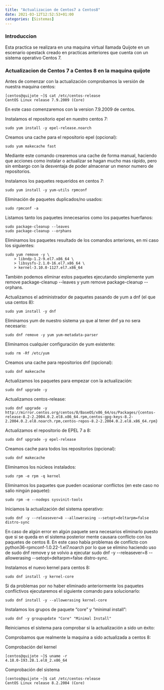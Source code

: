 ```yaml
---
title: "Actualizacion de Centos7 a Centos8"
date: 2021-03-12T12:52:53+01:00
categories: [Sistemas]
---
```


### **Introduccion** ###

Esta practica se realizara en una maquina virtual llamada Quijote en un escenario opestack creado en practicas anteriores que cuenta con un sistema operativo Centos 7.

### **Actualizacion de Centos 7 a Centos 8 en la maquina quijote** ###

Antes de comenzar con la actualización comprobamos la versión de nuestra maquina centos:

~~~
[centos@quijote ~]$ cat /etc/centos-release
CentOS Linux release 7.9.2009 (Core)
~~~

En este caso comenzaremos con la version 7.9.2009 de centos.

Instalamos el repositorio epel en nuestro centos 7:

~~~
sudo yum install -y epel-release.noarch
~~~

Creamos una cache para el repositorio epel (opcional):

~~~
sudo yum makecache fast
~~~

Mediante este comando crearemos una cache de forma manual, haciendo que acciones como instalar o actualizar se hagan mucho mas rápido, pero sin embargo con la desventaja de poder almacenar un menor numero de repositorios.

Instalamos los paquetes requeridos en centos 7:

~~~
sudo yum install -y yum-utils rpmconf
~~~

Eliminación de paquetes duplicados/no usados:

~~~
sudo rpmconf -a
~~~

Listamos tanto los paquetes innecesarios como los paquetes huerfanos:

~~~
sudo package-cleanup --leaves
sudo package-cleanup --orphans
~~~

Eliminamos los paquetes resultado de los comandos anteriores, en mi caso los siguientes:

~~~
sudo yum remove -y \ 
	> libndp-1.2-9.el7.x86_64 \ 
	> libsysfs-2.1.0-16.el7.x86_64 \ 
	> kernel-3.10.0-1127.el7.x86_64
~~~

También podemos eliminar estos paquetes ejecutando simplemente yum remove package-cleanup --leaves y yum remove package-cleanup --orphans.

Actualizamos el administrador de paquetes pasando de yum a dnf (el que usa centos 8):

~~~
sudo yum install -y dnf
~~~

Eliminamos yum de nuestro sistema ya que al tener dnf ya no sera necesario:

~~~
sudo dnf remove -y yum yum-metadata-parser
~~~

Eliminamos cualquier configuración de yum existente:

~~~
sudo rm -Rf /etc/yum
~~~

Creamos una cache para repositorios dnf (opcional):

~~~
sudo dnf makecache
~~~

Actualizamos los paquetes para empezar con la actualización:

~~~
sudo dnf upgrade -y
~~~

Actualizamos centos-release:

~~~
sudo dnf upgrade -y http://mirror.centos.org/centos/8/BaseOS/x86_64/os/Packages/{centos-release-8.2-2.2004.0.2.el8.x86_64.rpm,centos-gpg-keys-8.2-2.2004.0.2.el8.noarch.rpm,centos-repos-8.2-2.2004.0.2.el8.x86_64.rpm}
~~~

Actualizamos el repositorio de EPEL 7 a 8:

~~~
sudo dnf upgrade -y epel-release
~~~

Creamos cache para todos los repositorios (opcional):

~~~
sudo dnf makecache
~~~

Eliminamos los núcleos instalados:

~~~
sudo rpm -e rpm -q kernel
~~~

Eliminamos los paquetes que pueden ocasionar conflictos (en este caso no salio ningún paquete):

~~~
sudo rpm -e --nodeps sysvinit-tools
~~~

Iniciamos la actualización del sistema operativo:

~~~
sudo dnf -y --releasever=8 --allowerasing --setopt=deltarpm=false distro-sync
~~~

En caso de algún error en algún paquete sera necesarios eliminarlo puesto que si se queda en el sistema posterior mente causara conflicto con los paquetes de centos 8. En este caso había problemas de conflicto con python36-rpmconf-1.0.22-1.el7.noarch por lo que se elimino haciendo uso de sudo dnf remove y se volvio a ejecutar sudo dnf -y --releasever=8 --allowerasing --setopt=deltarpm=false distro-sync.

Instalamos el nuevo kernel para centos 8:

~~~
sudo dnf install -y kernel-core
~~~

Si da problemas por no haber eliminado anteriormente los paquetes conflictivos ejecutaremos el siguiente comando para solucionarlo:

~~~
sudo dnf install -y --allowerasing kernel-core
~~~

Instalamos los grupos de paquete “core” y “minimal install”:

~~~
sudo dnf -y groupupdate "Core" "Minimal Install"
~~~

Reiniciamos el sistema para comprobar si la actualización a sido un éxito:

Comprobamos que realmente la maquina a sido actualizada a centos 8:

Comprobación del kernel

~~~
[centos@quijote ~]$ uname -r
4.18.0-193.28.1.el8_2.x86_64
~~~

Comprobación del sistema

~~~
[centos@quijote ~]$ cat /etc/centos-release
CentOS Linux release 8.2.2004 (Core) 
~~~